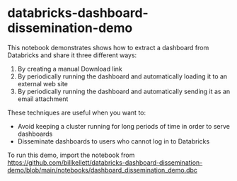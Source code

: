 # databricks-dashboard-dissemination-demo

This notebook demonstrates shows how to extract a dashboard from Databricks and share it three different ways:

1. By creating a manual Download link
2. By periodically running the dashboard and automatically loading it to an external web site
3. By periodically running the dashboard and automatically sending it as an email attachment

These techniques are useful when you want to:
- Avoid keeping a cluster running for long periods of time in order to serve dashboards
- Disseminate dashboards to users who cannot log in to Databricks

To run this demo, import the notebook from  https://github.com/billkellett/databricks-dashboard-dissemination-demo/blob/main/notebooks/dashboard_dissemination_demo.dbc 
